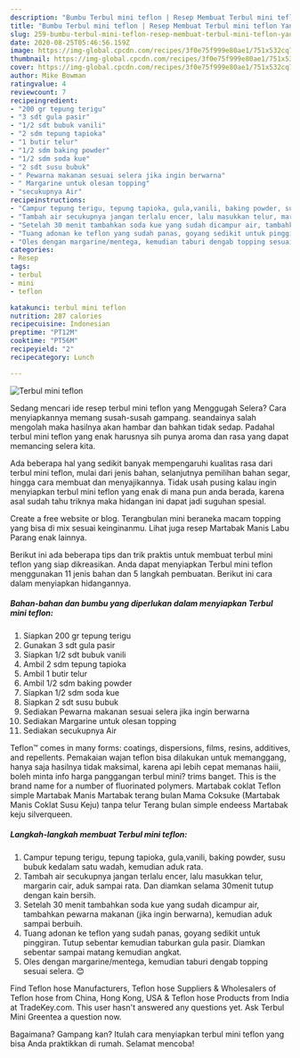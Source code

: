 ```yaml
---
description: "Bumbu Terbul mini teflon | Resep Membuat Terbul mini teflon Yang Enak Dan Mudah"
title: "Bumbu Terbul mini teflon | Resep Membuat Terbul mini teflon Yang Enak Dan Mudah"
slug: 259-bumbu-terbul-mini-teflon-resep-membuat-terbul-mini-teflon-yang-enak-dan-mudah
date: 2020-08-25T05:46:56.159Z
image: https://img-global.cpcdn.com/recipes/3f0e75f999e80ae1/751x532cq70/terbul-mini-teflon-foto-resep-utama.jpg
thumbnail: https://img-global.cpcdn.com/recipes/3f0e75f999e80ae1/751x532cq70/terbul-mini-teflon-foto-resep-utama.jpg
cover: https://img-global.cpcdn.com/recipes/3f0e75f999e80ae1/751x532cq70/terbul-mini-teflon-foto-resep-utama.jpg
author: Mike Bowman
ratingvalue: 4
reviewcount: 7
recipeingredient:
- "200 gr tepung terigu"
- "3 sdt gula pasir"
- "1/2 sdt bubuk vanili"
- "2 sdm tepung tapioka"
- "1 butir telur"
- "1/2 sdm baking powder"
- "1/2 sdm soda kue"
- "2 sdt susu bubuk"
- " Pewarna makanan sesuai selera jika ingin berwarna"
- " Margarine untuk olesan topping"
- "secukupnya Air"
recipeinstructions:
- "Campur tepung terigu, tepung tapioka, gula,vanili, baking powder, susu bubuk kedalam satu wadah, kemudian aduk rata."
- "Tambah air secukupnya jangan terlalu encer, lalu masukkan telur, margarin cair, aduk sampai rata. Dan diamkan selama 30menit tutup dengan kain bersih."
- "Setelah 30 menit tambahkan soda kue yang sudah dicampur air, tambahkan pewarna makanan (jika ingin berwarna), kemudian aduk sampai berbuih."
- "Tuang adonan ke teflon yang sudah panas, goyang sedikit untuk pinggiran. Tutup sebentar kemudian taburkan gula pasir. Diamkan sebentar sampai matang kemudian angkat."
- "Oles dengan margarine/mentega, kemudian taburi dengab topping sesuai selera. 😊"
categories:
- Resep
tags:
- terbul
- mini
- teflon

katakunci: terbul mini teflon 
nutrition: 287 calories
recipecuisine: Indonesian
preptime: "PT12M"
cooktime: "PT56M"
recipeyield: "2"
recipecategory: Lunch

---
```



![Terbul mini teflon](https://img-global.cpcdn.com/recipes/3f0e75f999e80ae1/751x532cq70/terbul-mini-teflon-foto-resep-utama.jpg)

Sedang mencari ide resep terbul mini teflon yang Menggugah Selera? Cara menyiapkannya memang susah-susah gampang. seandainya salah mengolah maka hasilnya akan hambar dan bahkan tidak sedap. Padahal terbul mini teflon yang enak harusnya sih punya aroma dan rasa yang dapat memancing selera kita.

Ada beberapa hal yang sedikit banyak mempengaruhi kualitas rasa dari terbul mini teflon, mulai dari jenis bahan, selanjutnya pemilihan bahan segar, hingga cara membuat dan menyajikannya. Tidak usah pusing kalau ingin menyiapkan terbul mini teflon yang enak di mana pun anda berada, karena asal sudah tahu triknya maka hidangan ini dapat jadi suguhan spesial.

Create a free website or blog. Terangbulan mini beraneka macam topping yang bisa di mix sesuai keinginanmu. Lihat juga resep Martabak Manis Labu Parang enak lainnya.


Berikut ini ada beberapa tips dan trik praktis untuk membuat terbul mini teflon yang siap dikreasikan. Anda dapat menyiapkan Terbul mini teflon menggunakan 11 jenis bahan dan 5 langkah pembuatan. Berikut ini cara dalam menyiapkan hidangannya.

<!--inarticleads1-->

##### Bahan-bahan dan bumbu yang diperlukan dalam menyiapkan Terbul mini teflon:

1. Siapkan 200 gr tepung terigu
1. Gunakan 3 sdt gula pasir
1. Siapkan 1/2 sdt bubuk vanili
1. Ambil 2 sdm tepung tapioka
1. Ambil 1 butir telur
1. Ambil 1/2 sdm baking powder
1. Siapkan 1/2 sdm soda kue
1. Siapkan 2 sdt susu bubuk
1. Sediakan  Pewarna makanan sesuai selera jika ingin berwarna
1. Sediakan  Margarine untuk olesan topping
1. Sediakan secukupnya Air


Teflon™ comes in many forms: coatings, dispersions, films, resins, additives, and repellents. Pemakaian wajan teflon bisa dilakukan untuk memanggang, hanya saja hasilnya tidak maksimal, karena api lebih cepat memanas haiii, boleh minta info harga panggangan terbul mini? trims banget. This is the brand name for a number of fluorinated polymers. Martabak coklat Teflon simple Martabak Manis Martabak terang bulan Mama Coksuke (Martabak Manis Coklat Susu Keju) tanpa telur Terang bulan simple endeess Martabak keju silverqueen. 

<!--inarticleads2-->

##### Langkah-langkah membuat Terbul mini teflon:

1. Campur tepung terigu, tepung tapioka, gula,vanili, baking powder, susu bubuk kedalam satu wadah, kemudian aduk rata.
1. Tambah air secukupnya jangan terlalu encer, lalu masukkan telur, margarin cair, aduk sampai rata. Dan diamkan selama 30menit tutup dengan kain bersih.
1. Setelah 30 menit tambahkan soda kue yang sudah dicampur air, tambahkan pewarna makanan (jika ingin berwarna), kemudian aduk sampai berbuih.
1. Tuang adonan ke teflon yang sudah panas, goyang sedikit untuk pinggiran. Tutup sebentar kemudian taburkan gula pasir. Diamkan sebentar sampai matang kemudian angkat.
1. Oles dengan margarine/mentega, kemudian taburi dengab topping sesuai selera. 😊


Find Teflon hose Manufacturers, Teflon hose Suppliers &amp; Wholesalers of Teflon hose from China, Hong Kong, USA &amp; Teflon hose Products from India at TradeKey.com. This user hasn&#39;t answered any questions yet. Ask Terbul Mini Greentea a question now. 

Bagaimana? Gampang kan? Itulah cara menyiapkan terbul mini teflon yang bisa Anda praktikkan di rumah. Selamat mencoba!
